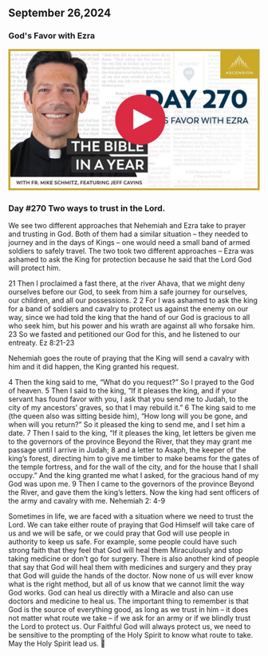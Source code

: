 ## September 26,2024

### God's Favor with Ezra

[![God's Favor with Ezra](https://raw.githubusercontent.com/linusjf/BIAY/main/September/jpgs/Day270.jpg)](https://youtu.be/Wq96tM44tAo "God's Favor with Ezra")

### Day #270 Two ways to trust in the Lord.

We see two different approaches that Nehemiah and Ezra take to prayer and trusting in God. Both of them had a similar situation – they needed to journey and in the days of Kings – one would need a small band of armed soldiers to safely travel. The two took two different approaches – Ezra was ashamed to ask the King for protection because he said that the Lord God will protect him.

21 Then I proclaimed a fast there, at the river Ahava, that we might deny ourselves before our God, to seek from him a safe journey for ourselves, our children, and all our possessions. 2
2 For I was ashamed to ask the king for a band of soldiers and cavalry to protect us against the enemy on our way, since we had told the king that the hand of our God is gracious to all who seek him, but his power and his wrath are against all who forsake him. 23 So we fasted and petitioned our God for this, and he listened to our entreaty. Ez 8:21-23

Nehemiah goes the route of praying that the King will send a cavalry with him and it did happen, the King granted his request.

4 Then the king said to me, “What do you request?” So I prayed to the God of heaven. 5 Then I said to the king, “If it pleases the king, and if your servant has found favor with you, I ask that you send me to Judah, to the city of my ancestors’ graves, so that I may rebuild it.” 6 The king said to me (the queen also was sitting beside him), “How long will you be gone, and when will you return?” So it pleased the king to send me, and I set him a date. 7 Then I said to the king, “If it pleases the king, let letters be given me to the governors of the province Beyond the River, that they may grant me passage until I arrive in Judah; 8 and a letter to Asaph, the keeper of the king’s forest, directing him to give me timber to make beams for the gates of the temple fortress, and for the wall of the city, and for the house that I shall occupy.” And the king granted me what I asked, for the gracious hand of my God was upon me.
9 Then I came to the governors of the province Beyond the River, and gave them the king’s letters. Now the king had sent officers of the army and cavalry with me. Nehemiah 2: 4-9

Sometimes in life, we are faced with a situation where we need to trust the Lord. We can take either route of praying that God Himself will take care of us and we will be safe, or we could pray that God will use people in authority to keep us safe.
For example, some people could have such strong faith that they feel that God will heal them Miraculously and stop taking medicine or don’t go for surgery.
There is also another kind of people that say that God will heal them with medicines and surgery and they pray that God will guide the hands of the doctor.
Now none of us will ever know what is the right method, but all of us know that we cannot limit the way God works. God can heal us directly with a Miracle and also can use doctors and medicine to heal us.
The important thing to remember is that God is the source of everything good, as long as we trust in him – it does not matter what route we take – if we ask for an army or if we blindly trust the Lord to protect us.
Our Faithful God will always protect us, we need to be sensitive to the prompting of the Holy Spirit to know what route to take.
May the Holy Spirit lead us. 🙏
